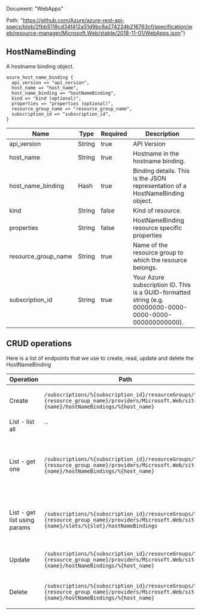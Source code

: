 Document: "WebApps"


Path: "https://github.com/Azure/azure-rest-api-specs/blob/2fbb5118cd34f412a51d9bc8a274224b216763cf/specification/web/resource-manager/Microsoft.Web/stable/2018-11-01/WebApps.json")

## HostNameBinding

A hostname binding object.

```puppet
azure_host_name_binding {
  api_version => "api_version",
  host_name => "host_name",
  host_name_binding => "hostNameBinding",
  kind => "kind (optional)",
  properties => "properties (optional)",
  resource_group_name => "resource_group_name",
  subscription_id => "subscription_id",
}
```

| Name        | Type           | Required       | Description       |
| ------------- | ------------- | ------------- | ------------- |
|api_version | String | true | API Version |
|host_name | String | true | Hostname in the hostname binding. |
|host_name_binding | Hash | true | Binding details. This is the JSON representation of a HostNameBinding object. |
|kind | String | false | Kind of resource. |
|properties | String | false | HostNameBinding resource specific properties |
|resource_group_name | String | true | Name of the resource group to which the resource belongs. |
|subscription_id | String | true | Your Azure subscription ID. This is a GUID-formatted string (e.g. 00000000-0000-0000-0000-000000000000). |



## CRUD operations

Here is a list of endpoints that we use to create, read, update and delete the HostNameBinding

| Operation | Path | Verb | Description | OperationID |
| ------------- | ------------- | ------------- | ------------- | ------------- |
|Create|`/subscriptions/%{subscription_id}/resourceGroups/%{resource_group_name}/providers/Microsoft.Web/sites/%{name}/hostNameBindings/%{host_name}`|Put|Creates a hostname binding for an app.|WebApps_CreateOrUpdateHostNameBinding|
|List - list all|``||||
|List - get one|`/subscriptions/%{subscription_id}/resourceGroups/%{resource_group_name}/providers/Microsoft.Web/sites/%{name}/hostNameBindings/%{host_name}`|Get|Get the named hostname binding for an app (or deployment slot, if specified).|WebApps_GetHostNameBinding|
|List - get list using params|`/subscriptions/%{subscription_id}/resourceGroups/%{resource_group_name}/providers/Microsoft.Web/sites/%{name}/slots/%{slot}/hostNameBindings`|Get|Get hostname bindings for an app or a deployment slot.|WebApps_ListHostNameBindingsSlot|
|Update|`/subscriptions/%{subscription_id}/resourceGroups/%{resource_group_name}/providers/Microsoft.Web/sites/%{name}/hostNameBindings/%{host_name}`|Put|Creates a hostname binding for an app.|WebApps_CreateOrUpdateHostNameBinding|
|Delete|`/subscriptions/%{subscription_id}/resourceGroups/%{resource_group_name}/providers/Microsoft.Web/sites/%{name}/hostNameBindings/%{host_name}`|Delete|Deletes a hostname binding for an app.|WebApps_DeleteHostNameBinding|
